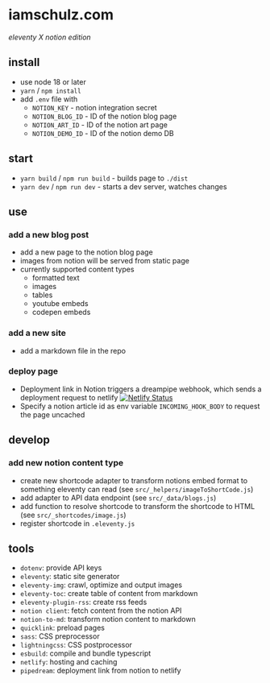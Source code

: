 # iamschulz.com

_eleventy X notion edition_

## install

-   use node 18 or later
-   `yarn` / `npm install`
-   add `.env` file with
    -   `NOTION_KEY` - notion integration secret
    -   `NOTION_BLOG_ID` - ID of the notion blog page
    -   `NOTION_ART_ID` - ID of the notion art page
    -   `NOTION_DEMO_ID` - ID of the notion demo DB

## start

-   `yarn build` / `npm run build` - builds page to `./dist`
-   `yarn dev` / `npm run dev` - starts a dev server, watches changes

## use

### add a new blog post

-   add a new page to the notion blog page
-   images from notion will be served from static page
-   currently supported content types
    -   formatted text
    -   images
    -   tables
    -   youtube embeds
    -   codepen embeds

### add a new site

-   add a markdown file in the repo

### deploy page

-   Deployment link in Notion triggers a dreampipe webhook, which sends a deployment request to netlify
    [![Netlify Status](https://api.netlify.com/api/v1/badges/d5df8844-fba4-41f2-9549-cf1e61035bf0/deploy-status)](https://app.netlify.com/sites/iamschulz-11ty/deploys)
-   Specify a notion article id as env variable `INCOMING_HOOK_BODY` to request the page uncached

## develop

### add new notion content type

-   create new shortcode adapter to transform notions embed format to something eleventy can read (see `src/_helpers/imageToShortCode.js`)
-   add adapter to API data endpoint (see `src/_data/blogs.js`)
-   add function to resolve shortcode to transform the shortcode to HTML (see `src/_shortcodes/image.js`)
-   register shortcode in `.eleventy.js`

## tools

-   `dotenv`: provide API keys
-   `eleventy`: static site generator
-   `eleventy-img`: crawl, optimize and output images
-   `eleventy-toc`: create table of content from markdown
-   `eleventy-plugin-rss`: create rss feeds
-   `notion client`: fetch content from the notion API
-   `notion-to-md`: transform notion content to markdown
-   `quicklink`: preload pages
-   `sass`: CSS preprocessor
-   `lightningcss`: CSS postprocessor
-   `esbuild`: compile and bundle typescript
-   `netlify`: hosting and caching
-   `pipedream`: deployment link from notion to netlify
